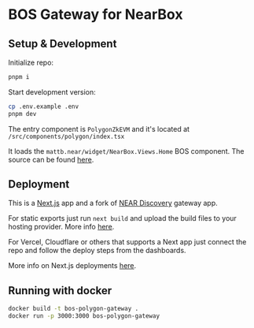# BOS Gateway for NearBox

## Setup & Development

Initialize repo:

```bash
pnpm i
```

Start development version:

```bash
cp .env.example .env
pnpm dev
```

The entry component is ```PolygonZkEVM``` and it's located at
```/src/components/polygon/index.tsx```

It loads the ```mattb.near/widget/NearBox.Views.Home``` BOS component. The source can be found [here](https://near.org/near/widget/ComponentDetailsPage?src=mattb.near/widgetNearBox.Views.Home&tab=source).

## Deployment

This is a [Next.js](https://github.com/vercel/next.js/) app and a fork of [NEAR Discovery](https://github.com/near/near-discovery) gateway app.

For static exports just run ```next build``` and upload the build files to your hosting provider. More info [here](https://nextjs.org/docs/pages/building-your-application/deploying/static-exports).

For Vercel, Cloudflare or others that supports a Next app just connect the repo and follow the deploy steps from the dashboards.

More info on Next.js deployments [here](https://nextjs.org/docs/pages/building-your-application/deploying/static-exports).

## Running with docker

```bash
docker build -t bos-polygon-gateway .
docker run -p 3000:3000 bos-polygon-gateway
```
